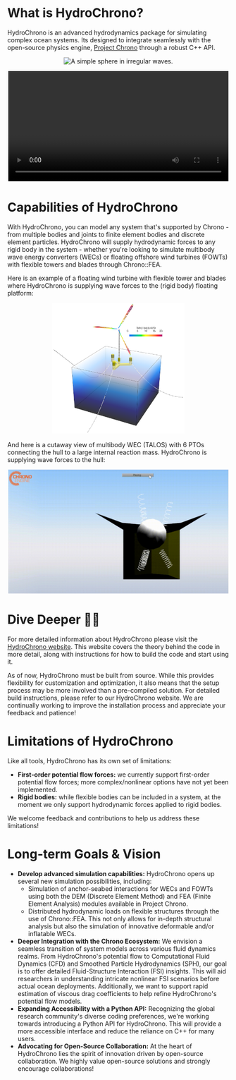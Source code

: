 # What is HydroChrono?

HydroChrono is an advanced hydrodynamics package for simulating complex ocean systems. Its designed to integrate seamlessly with the open-source physics engine, [Project Chrono](https://projectchrono.org/) through a robust C++ API.

<p align="center">
  <img src="doc/user/sphere_irreg.gif" width="500" alt="A simple sphere in irregular waves.">
</p>

<p align="center">
  <video width="500" controls>
    <source src="doc/user/sphere_irreg.webm" type="video/webm" width="500" alt="A simple sphere in irregular waves.">
    Your browser does not support the video tag.
  </video>
</p>

# Capabilities of HydroChrono

With HydroChrono, you can model any system that's supported by Chrono - from multiple bodies and joints to finite element bodies and discrete element particles. HydroChrono will supply hydrodynamic forces to any rigid body in the system - whether you're looking to simulate multibody wave energy converters (WECs) or floating offshore wind turbines (FOWTs) with flexible towers and blades through Chrono::FEA.

Here is an example of a floating wind turbine with flexible tower and blades where HydroChrono is supplying wave forces to the (rigid body) floating platform:

<p align="center">
  <img src="doc/user/seahowl_fowt23.png" alt="FOWT" width="300">
</p>

And here is a cutaway view of multibody WEC (TALOS) with 6 PTOs connecting the hull to a large internal reaction mass. HydroChrono is supplying wave forces to the hull:

<p align="center">
  <img src="doc/user/talos_demo.gif" alt="Description of Image" width="500">
</p>


# Dive Deeper 🏊‍♂️

For more detailed information about HydroChrono please visit the [HydroChrono website](https://nrel.github.io/HydroChrono/). This website covers the theory behind the code in more detail, along with instructions for how to build the code and start using it.

As of now, HydroChrono must be built from source. While this provides flexibility for customization and optimization, it also means that the setup process may be more involved than a pre-compiled solution. For detailed build instructions, please refer to our HydroChrono website. We are continually working to improve the installation process and appreciate your feedback and patience!

# Limitations of HydroChrono

Like all tools, HydroChrono has its own set of limitations:

- **First-order potential flow forces:** we currently support first-order potential flow forces; more complex/nonlinear options have not yet been implemented.
- **Rigid bodies:** while flexible bodies can be included in a system, at the moment we only support hydrodynamic forces applied to rigid bodies.

We welcome feedback and contributions to help us address these limitations!

# Long-term Goals & Vision

- **Develop advanced simulation capabilities:** HydroChrono opens up several new simulation possibilities, including:
    - Simulation of anchor-seabed interactions for WECs and FOWTs using both the DEM (Discrete Element Method) and FEA (Finite Element Analysis) modules available in Project Chrono.
    - Distributed hydrodynamic loads on flexible structures through the use of Chrono::FEA. This not only allows for in-depth structural analysis but also the simulation of innovative deformable and/or inflatable WECs.
- **Deeper Integration with the Chrono Ecosystem:** We envision a seamless transition of system models across various fluid dynamics realms. From HydroChrono's potential flow to Computational Fluid Dynamics (CFD) and Smoothed Particle Hydrodynamics (SPH), our goal is to offer detailed Fluid-Structure Interaction (FSI) insights. This will aid researchers in understanding intricate nonlinear FSI scenarios before actual ocean deployments. Additionally, we want to support rapid estimation of viscous drag coefficients to help refine HydroChrono's potential flow models.
- **Expanding Accessibility with a Python API:** Recognizing the global research community's diverse coding preferences, we're working towards introducing a Python API for HydroChrono. This will provide a more accessible interface and reduce the reliance on C++ for many users.
- **Advocating for Open-Source Collaboration:** At the heart of HydroChrono lies the spirit of innovation driven by open-source collaboration. We highly value open-source solutions and strongly encourage collaborations!
